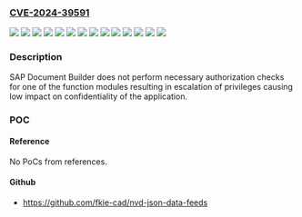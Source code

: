 ### [CVE-2024-39591](https://cve.mitre.org/cgi-bin/cvename.cgi?name=CVE-2024-39591)
![](https://img.shields.io/static/v1?label=Product&message=SAP%20Document%20Builder&color=blue)
![](https://img.shields.io/static/v1?label=Version&message=S4FND%20102%20&color=brightgreen)
![](https://img.shields.io/static/v1?label=Version&message=S4FND%20103%20&color=brightgreen)
![](https://img.shields.io/static/v1?label=Version&message=S4FND%20104%20&color=brightgreen)
![](https://img.shields.io/static/v1?label=Version&message=S4FND%20105%20&color=brightgreen)
![](https://img.shields.io/static/v1?label=Version&message=S4FND%20106%20&color=brightgreen)
![](https://img.shields.io/static/v1?label=Version&message=S4FND%20107%20&color=brightgreen)
![](https://img.shields.io/static/v1?label=Version&message=S4FND%20108%20&color=brightgreen)
![](https://img.shields.io/static/v1?label=Version&message=SAP_BS_FND%20702%20&color=brightgreen)
![](https://img.shields.io/static/v1?label=Version&message=SAP_BS_FND%20731%20&color=brightgreen)
![](https://img.shields.io/static/v1?label=Version&message=SAP_BS_FND%20746%20&color=brightgreen)
![](https://img.shields.io/static/v1?label=Version&message=SAP_BS_FND%20747%20&color=brightgreen)
![](https://img.shields.io/static/v1?label=Version&message=SAP_BS_FND%20748%20&color=brightgreen)
![](https://img.shields.io/static/v1?label=Vulnerability&message=CWE-862%3A%20Missing%20Authorization&color=brightgreen)

### Description

SAP Document Builder does not perform necessary authorization checks for one of the function modules resulting in escalation of privileges causing low impact on confidentiality of the application.

### POC

#### Reference
No PoCs from references.

#### Github
- https://github.com/fkie-cad/nvd-json-data-feeds

